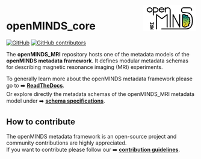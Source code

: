 <a href="/img/openMINDS_MRI_logo_light.png">
  <picture>
    <source media="(prefers-color-scheme: dark)" srcset="/img/openMINDS_MRI_logo_dark.png">
    <source media="(prefers-color-scheme: light)" srcset="/img/openMINDS_MRI_logo_light.png">
    <img alt="openMINDS_MRI metadata model" src="/img/openMINDS_MRI_logo_light.png" title="Logo created by U. Schlegel, L. Zehl, C. Hagen Blixhavn" align="right" height="70">
  </picture>
</a>

# openMINDS_core

[![GitHub][license-shield]][license-url]
[![GitHub contributors][contributors-shield]][contributors-url]

The **openMINDS_MRI** repository hosts one of the metadata models of the **openMINDS metadata framework**. It defines modular metadata schemas for describing magnetic resonance imaging (MRI) experiments.

To generally learn more about the openMINDS metadata framework please go to :arrow_right: [**ReadTheDocs**][docu-url].  
Or explore directly the metadata schemas of the openMINDS_MRI metadata model under :arrow_right: [**schema specifications**][docu-MRI-url].

## How to contribute

The openMINDS metadata framework is an open-source project and community contributions are highly appreciated.  
If you want to contribute please follow our :arrow_right: [**contribution guidelines**][contribution-url].

<!-- MARKDOWN LINKS & IMAGES -->
<!-- https://www.markdownguide.org/basic-syntax/#reference-style-links -->
[contribution-url]: https://openminds-documentation.readthedocs.io/en/latest/shared/contribution_guidelines.html
[contributors-url]: https://github.com/openMetadataInitiative/openMINDS_MRI/graphs/contributors
[contributors-shield]: https://img.shields.io/github/contributors/openMetadataInitiative/openMINDS_MRI
[docu-url]: https://openminds-documentation.readthedocs.io
[docu-MRI-url]: https://openminds-documentation.readthedocs.io/en/v3.0/schema_specifications/mri.html
[license-url]: https://raw.githubusercontent.com/openMetadataInitiative/openMINDS_MRI/v1/LICENSE
[license-shield]: https://img.shields.io/github/license/openMetadataInitiative/openMINDS_MRI
